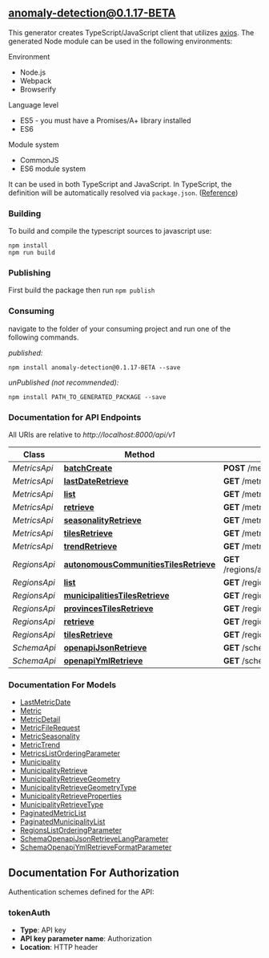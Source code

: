 ## anomaly-detection@0.1.17-BETA

This generator creates TypeScript/JavaScript client that utilizes [axios](https://github.com/axios/axios). The generated Node module can be used in the following environments:

Environment
* Node.js
* Webpack
* Browserify

Language level
* ES5 - you must have a Promises/A+ library installed
* ES6

Module system
* CommonJS
* ES6 module system

It can be used in both TypeScript and JavaScript. In TypeScript, the definition will be automatically resolved via `package.json`. ([Reference](https://www.typescriptlang.org/docs/handbook/declaration-files/consumption.html))

### Building

To build and compile the typescript sources to javascript use:
```
npm install
npm run build
```

### Publishing

First build the package then run `npm publish`

### Consuming

navigate to the folder of your consuming project and run one of the following commands.

_published:_

```
npm install anomaly-detection@0.1.17-BETA --save
```

_unPublished (not recommended):_

```
npm install PATH_TO_GENERATED_PACKAGE --save
```

### Documentation for API Endpoints

All URIs are relative to *http://localhost:8000/api/v1*

Class | Method | HTTP request | Description
------------ | ------------- | ------------- | -------------
*MetricsApi* | [**batchCreate**](docs/MetricsApi.md#batchcreate) | **POST** /metrics/batch/ | 
*MetricsApi* | [**lastDateRetrieve**](docs/MetricsApi.md#lastdateretrieve) | **GET** /metrics/dates/last/ | 
*MetricsApi* | [**list**](docs/MetricsApi.md#list) | **GET** /metrics/ | 
*MetricsApi* | [**retrieve**](docs/MetricsApi.md#retrieve) | **GET** /metrics/{id}/ | 
*MetricsApi* | [**seasonalityRetrieve**](docs/MetricsApi.md#seasonalityretrieve) | **GET** /metrics/{id}/seasonality/ | 
*MetricsApi* | [**tilesRetrieve**](docs/MetricsApi.md#tilesretrieve) | **GET** /metrics/tiles/{z}/{x}/{y}/ | 
*MetricsApi* | [**trendRetrieve**](docs/MetricsApi.md#trendretrieve) | **GET** /metrics/{id}/trend/ | 
*RegionsApi* | [**autonomousCommunitiesTilesRetrieve**](docs/RegionsApi.md#autonomouscommunitiestilesretrieve) | **GET** /regions/autonomous_communities/tiles/{z}/{x}/{y}/ | 
*RegionsApi* | [**list**](docs/RegionsApi.md#list) | **GET** /regions/ | 
*RegionsApi* | [**municipalitiesTilesRetrieve**](docs/RegionsApi.md#municipalitiestilesretrieve) | **GET** /regions/municipalities/tiles/{z}/{x}/{y}/ | 
*RegionsApi* | [**provincesTilesRetrieve**](docs/RegionsApi.md#provincestilesretrieve) | **GET** /regions/provinces/tiles/{z}/{x}/{y}/ | 
*RegionsApi* | [**retrieve**](docs/RegionsApi.md#retrieve) | **GET** /regions/{id}/ | 
*RegionsApi* | [**tilesRetrieve**](docs/RegionsApi.md#tilesretrieve) | **GET** /regions/tiles/{z}/{x}/{y}/ | 
*SchemaApi* | [**openapiJsonRetrieve**](docs/SchemaApi.md#openapijsonretrieve) | **GET** /schema/openapi.json | 
*SchemaApi* | [**openapiYmlRetrieve**](docs/SchemaApi.md#openapiymlretrieve) | **GET** /schema/openapi.yml | 


### Documentation For Models

 - [LastMetricDate](docs/LastMetricDate.md)
 - [Metric](docs/Metric.md)
 - [MetricDetail](docs/MetricDetail.md)
 - [MetricFileRequest](docs/MetricFileRequest.md)
 - [MetricSeasonality](docs/MetricSeasonality.md)
 - [MetricTrend](docs/MetricTrend.md)
 - [MetricsListOrderingParameter](docs/MetricsListOrderingParameter.md)
 - [Municipality](docs/Municipality.md)
 - [MunicipalityRetrieve](docs/MunicipalityRetrieve.md)
 - [MunicipalityRetrieveGeometry](docs/MunicipalityRetrieveGeometry.md)
 - [MunicipalityRetrieveGeometryType](docs/MunicipalityRetrieveGeometryType.md)
 - [MunicipalityRetrieveProperties](docs/MunicipalityRetrieveProperties.md)
 - [MunicipalityRetrieveType](docs/MunicipalityRetrieveType.md)
 - [PaginatedMetricList](docs/PaginatedMetricList.md)
 - [PaginatedMunicipalityList](docs/PaginatedMunicipalityList.md)
 - [RegionsListOrderingParameter](docs/RegionsListOrderingParameter.md)
 - [SchemaOpenapiJsonRetrieveLangParameter](docs/SchemaOpenapiJsonRetrieveLangParameter.md)
 - [SchemaOpenapiYmlRetrieveFormatParameter](docs/SchemaOpenapiYmlRetrieveFormatParameter.md)


<a id="documentation-for-authorization"></a>
## Documentation For Authorization


Authentication schemes defined for the API:
<a id="tokenAuth"></a>
### tokenAuth

- **Type**: API key
- **API key parameter name**: Authorization
- **Location**: HTTP header


